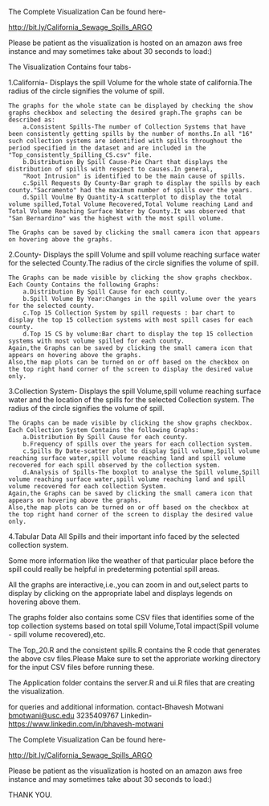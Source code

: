 The Complete Visualization Can be found here-

http://bit.ly/California_Sewage_Spills_ARGO

Please be patient as the visualization is hosted on an amazon aws free instance and may sometimes take about 30 seconds to load:)

The Visualization Contains four tabs-

1.California-
	Displays the spill Volume for the whole state of california.The radius of the circle signifies the volume of spill.

	The graphs for the whole state can be displayed by checking the show graphs checkbox and selecting the desired graph.The graphs can be described as:
		a.Consistent Spills-The number of Collection Systems that have been consistently getting spills by the number of months.In all "16" such collection systems are identified with spills throughout the period specified in the dataset and are included in the "Top_consistently_Spilling_CS.csv" file.
		b.Distribution By Spill Cause-Pie Chart that displays the distribution of spills with respect to causes.In general,
		"Root Intrusion" is identified to be the main cause of spills.
		c.Spill Requests By County-Bar graph to display the spills by each county."Sacramento" had the maximum number of spills over the years.
		d.Spill Voulme By Quantity-A scatterplot to display the total volume spilled,Total Volume Recovered,Total Volume reaching Land and Total Volume Reaching Surface Water by County.It was observed that "San Bernardino" was the highest with the most spill volume.

	The Graphs can be saved by clicking the small camera icon that appears on hovering above the graphs.

2.County-
	Displays the spill Volume and spill volume reaching surface water for the selected County.The radius of the circle signifies the volume of spill.

	The Graphs can be made visible by clicking the show graphs checkbox.
	Each County Contains the following Graphs:
		a.Distribution By Spill Cause for each county.
		b.Spill Volume By Year:Changes in the spill volume over the years for the selected county.
		c.Top 15 Collection System by spill requests : bar chart to display the top 15 collection systems with most spill cases for each county.
		d.Top 15 CS by volume:Bar chart to display the top 15 collection systems with most volume spilled for each county.
	Again,the Graphs can be saved by clicking the small camera icon that appears on hovering above the graphs.	
	Also,the map plots can be turned on or off based on the checkbox on the top right hand corner of the screen to display the desired value only.

3.Collection System-
	Displays the spill Volume,spill volume reaching surface water and the location of the spills for the selected Collection system.
	The radius of the circle signifies the volume of spill.

	The Graphs can be made visible by clicking the show graphs checkbox.
	Each Collection System Contains the following Graphs:
		a.Distribution By Spill Cause for each county.
		b.Frequency of spills over the years for each collection system.
		c.Spills By Date-scatter plot to display Spill volume,Spill volume reaching surface water,spill volume reaching land and spill volume recovered for each spill observed by the collection system.
		d.Analysis of Spills-The boxplot to analyse the Spill volume,Spill volume reaching surface water,spill volume reaching land and spill volume recovered for each collection System.
	Again,the Graphs can be saved by clicking the small camera icon that appears on hovering above the graphs.	
	Also,the map plots can be turned on or off based on the checkbox at the top right hand corner of the screen to display the desired value only.	

4.Tabular Data
	All Spills and their important info faced by the selected collection system.

Some more information like the weather of that particular place before the spill could really be helpful in predeterming potential spill areas.

All the graphs are interactive,i.e.,you can zoom in and out,select parts to display by clicking on the appropriate label and displays legends on hovering above them.

The graphs folder also contains some CSV files that identifies some of the top collection systems based on total spill Volume,Total impact(Spill volume - spill volume recovered),etc.


The Top_20.R and the consistent spills.R contains the R code that generates the above csv files.Please Make sure to set the approriate working directory for the input CSV files before running these.

The Application folder contains the server.R and ui.R files that are creating the visualization.

for queries and additional information.
contact-Bhavesh Motwani
		bmotwani@usc.edu
		3235409767
		Linkedin-https://www.linkedin.com/in/bhavesh-motwani


The Complete Visualization Can be found here-

http://bit.ly/California_Sewage_Spills_ARGO

Please be patient as the visualization is hosted on an amazon aws free instance and may sometimes take about 30 seconds to load:)

THANK YOU.